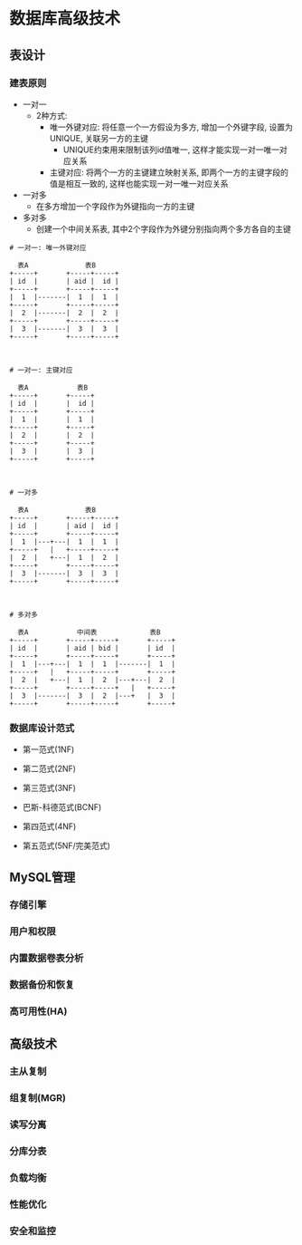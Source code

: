# 数据库高级技术

## 表设计

### 建表原则

* 一对一
    - 2种方式:
        - 唯一外键对应: 将任意一个一方假设为多方, 增加一个外键字段, 设置为UNIQUE, 关联另一方的主键
            - UNIQUE约束用来限制该列id值唯一, 这样才能实现一对一唯一对应关系
        - 主键对应: 将两个一方的主键建立映射关系, 即两个一方的主键字段的值是相互一致的, 这样也能实现一对一唯一对应关系
* 一对多
    - 在多方增加一个字段作为外键指向一方的主键
* 多对多
    - 创建一个中间关系表, 其中2个字段作为外键分别指向两个多方各自的主键

```
# 一对一: 唯一外键对应

  表A              表B 
+-----+       +-----+-----+
| id  |       | aid |  id |
+-----+       +-----+-----+
|  1  |-------|  1  |  1  |
+-----+       +-----+-----+
|  2  |-------|  2  |  2  |
+-----+       +-----+-----+
|  3  |-------|  3  |  3  |
+-----+       +-----+-----+



# 一对一: 主键对应

  表A            表B 
+-----+       +-----+
| id  |       |  id |
+-----+       +-----+
|  1  |       |  1  |
+-----+       +-----+
|  2  |       |  2  |
+-----+       +-----+
|  3  |       |  3  |
+-----+       +-----+



# 一对多

  表A              表B 
+-----+       +-----+-----+
| id  |       | aid |  id |
+-----+       +-----+-----+
|  1  |---+---|  1  |  1  |
+-----+   |   +-----+-----+
|  2  |   +---|  1  |  2  |
+-----+       +-----+-----+
|  3  |-------|  3  |  3  |
+-----+       +-----+-----+



# 多对多

  表A            中间表             表B 
+-----+       +-----+-----+       +-----+
| id  |       | aid | bid |       | id  |
+-----+       +-----+-----+       +-----+
|  1  |---+---|  1  |  1  |-------|  1  |
+-----+   |   +-----+-----+       +-----+
|  2  |   +---|  1  |  2  |---+---|  2  |
+-----+       +-----+-----+   |   +-----+
|  3  |-------|  3  |  2  |---+   |  3  |
+-----+       +-----+-----+       +-----+

```

### 数据库设计范式

* 第一范式(1NF)

* 第二范式(2NF)

* 第三范式(3NF)

* 巴斯-科德范式(BCNF)

* 第四范式(4NF)

* 第五范式(5NF/完美范式)



## MySQL管理

### 存储引擎

### 用户和权限

### 内置数据卷表分析

### 数据备份和恢复

### 高可用性(HA)


## 高级技术

### 主从复制

### 组复制(MGR)

### 读写分离

### 分库分表

### 负载均衡

### 性能优化

### 安全和监控


